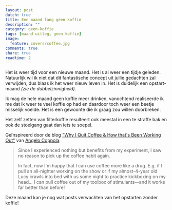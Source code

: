 ```yaml
---
layout: post
dutch: true
title: Een maand lang geen koffie
description: ""
category: geen-koffie
tags: [maand uitleg, geen koffie]
image:
  feature: covers/coffee.jpg
comments: true
share: true
readtime: 2
---
```


Het is weer tijd voor een nieuwe maand. Het is al weer een tijdje geleden. Natuurlijk wil ik niet dat dit fantastische concept uit jullie gedachten zal verwijden, dus blaas ik het weer nieuw leven in. Het is duidelijk een opstart-maand *(zie de dubbelzinnigheid)*.

Ik mag de hele maand geen koffie meer drinken, vanochtend realiseerde ik me dat ik weer te veel koffie op had en daardoor toch weer een beetje misselijk voelde. Het is een gewoonte die ik graag zou willen doorbreken.

Het zelf zetten van filterkoffie resulteert ook meestal in een te straffe bak en ook de stoelgang gaat dan iets te soepel.

Geïnspireerd door de blog ["Why I Quit Coffee & How that's Been Working Out"](http://www.humansarenotbroken.com/why-i-quit-coffee-how-thats-been-working-out/) van [Angelo Coppola](http://www.humansarenotbroken.com/author/admin/):

> Since I experienced nothing but benefits from my experiment, I saw no reason to pick up the coffee habit again.
>
> In fact, now I'm happy that I can use coffee more like a drug. E.g. if I pull an all-nighter working on the show or if my almost-4-year old Lucy crawls into bed with us some night to practice kickboxing on my head... I can pull coffee out of my toolbox of stimulants—and it works far better than before!

Deze maand kan je nog wat posts verwachten van het opstarten zonder koffie!
